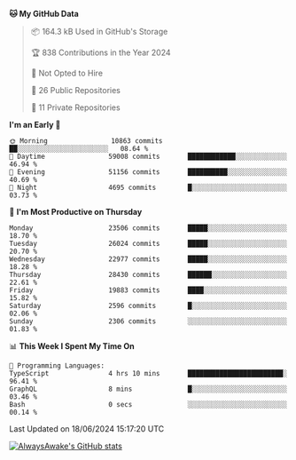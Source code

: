 <!--START_SECTION:waka-->
**🐱 My GitHub Data** 

> 📦 164.3 kB Used in GitHub's Storage 
 > 
> 🏆 838 Contributions in the Year 2024
 > 
> 🚫 Not Opted to Hire
 > 
> 📜 26 Public Repositories 
 > 
> 🔑 11 Private Repositories 
 > 
**I'm an Early 🐤** 

```text
🌞 Morning                10863 commits       ██░░░░░░░░░░░░░░░░░░░░░░░   08.64 % 
🌆 Daytime                59008 commits       ████████████░░░░░░░░░░░░░   46.94 % 
🌃 Evening                51156 commits       ██████████░░░░░░░░░░░░░░░   40.69 % 
🌙 Night                  4695 commits        █░░░░░░░░░░░░░░░░░░░░░░░░   03.73 % 
```
📅 **I'm Most Productive on Thursday** 

```text
Monday                   23506 commits       █████░░░░░░░░░░░░░░░░░░░░   18.70 % 
Tuesday                  26024 commits       █████░░░░░░░░░░░░░░░░░░░░   20.70 % 
Wednesday                22977 commits       █████░░░░░░░░░░░░░░░░░░░░   18.28 % 
Thursday                 28430 commits       ██████░░░░░░░░░░░░░░░░░░░   22.61 % 
Friday                   19883 commits       ████░░░░░░░░░░░░░░░░░░░░░   15.82 % 
Saturday                 2596 commits        █░░░░░░░░░░░░░░░░░░░░░░░░   02.06 % 
Sunday                   2306 commits        ░░░░░░░░░░░░░░░░░░░░░░░░░   01.83 % 
```


📊 **This Week I Spent My Time On** 

```text
💬 Programming Languages: 
TypeScript               4 hrs 10 mins       ████████████████████████░   96.41 % 
GraphQL                  8 mins              █░░░░░░░░░░░░░░░░░░░░░░░░   03.46 % 
Bash                     0 secs              ░░░░░░░░░░░░░░░░░░░░░░░░░   00.14 % 
```


 Last Updated on 18/06/2024 15:17:20 UTC
<!--END_SECTION:waka-->

[![AlwaysAwake's GitHub stats](https://github-readme-stats.vercel.app/api?username=AlwaysAwake&show_icons=true&theme=github_dark&count_private=true)](https://github.com/AlwaysAwake/AlwaysAwake)
